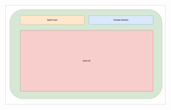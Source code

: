 <p align="center"><img style="display: block; width: 600px; margin: 0 auto;" src=img/2022-11-16-16-16-25.png alt="no image found"></p>